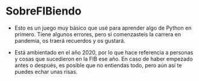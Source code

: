 # SobreFIBiendo
- Esto es un juego muy básico que usé para aprender algo de Python en primero. Tiene algunos errores, pero si comenzasteis la carrera en pandemia, os traerá recuerdos y os gustará.

- Está ambientado en el año 2020, por lo que hace referencia a personas y cosas que sucedieron en la FIB ese año. En caso de haber empezado antes o después, es posible que no entiendas todo, pero aún así te puedes echar unas risas.
